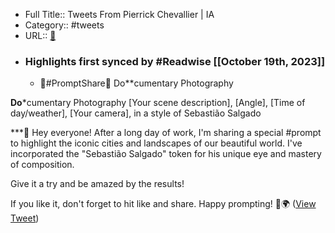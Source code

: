 - Full Title:: Tweets From Pierrick Chevallier | IA
- Category:: #tweets
- URL:: [🔗](https://twitter.com/CharaspowerAI)
- ### Highlights first synced by #Readwise [[October 19th, 2023]]
    - 🚨#PromptShare🚨 Do**cumentary Photography

**Do***cumentary Photography [Your scene description], [Angle], [Time of day/weather], [Your camera], in a style of Sebastião Salgado

***🌆 Hey everyone! After a long day of work, I'm sharing a special #prompt to highlight the iconic cities and landscapes of our beautiful world. I've incorporated the "Sebastião Salgado" token for his unique eye and mastery of composition. 

Give it a try and be amazed by the results!

 If you like it, don't forget to hit like and share. Happy prompting! 📸🌍 ([View Tweet](https://twitter.com/CharaspowerAI/status/1714690508105167134))
